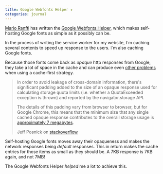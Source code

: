 ```yaml
---
title: Google Webfonts Helper ★
categories: journal
---
```

[Mario Ranftl](https://mranftl.com) has written the [Google Webfonts Helper](https://google-webfonts-helper.herokuapp.com/fonts), which makes self-hosting Google fonts as simple as it possibly can be. 

In the process of writing the service worker for my website, I´m caching several contents to speed up response to the users. I´m also caching Google fonts. 

Because those fonts come back as *opaque* http responses from Google, they take a lot of space in the cache and can produce even [other problems](https://developers.google.com/web/tools/workbox/guides/handle-third-party-requests) when using a cache-first strategy. 

> <p>In order to avoid leakage of cross-domain information, there's significant padding added to the size of an opaque response used for calculating storage quota limits (i.e. whether a QuotaExceeded exception is thrown) and reported by the navigator.storage API.</p><p>The details of this padding vary from browser to browser, but for Google Chrome, this means that the minimum size that any single cached opaque response contributes to the overall storage usage is <a href="https://bugs.chromium.org/p/chromium/issues/detail?id=796060#c17">approximately 7 megabytes</a>.</p><footer>Jeff Posnick on <a href="https://stackoverflow.com/questions/39109789/what-limitations-apply-to-opaque-responses">stackoverflow</a></footer>

Self-hosting Google fonts moves away their opaqueness and makes the network responses being *default* responses. This in return makes the cache entries for those items as small as they should be. A 7KB response is 7KB again, and not 7MB!

The Google Webfonts Helper *helped* me a lot to achieve this.
